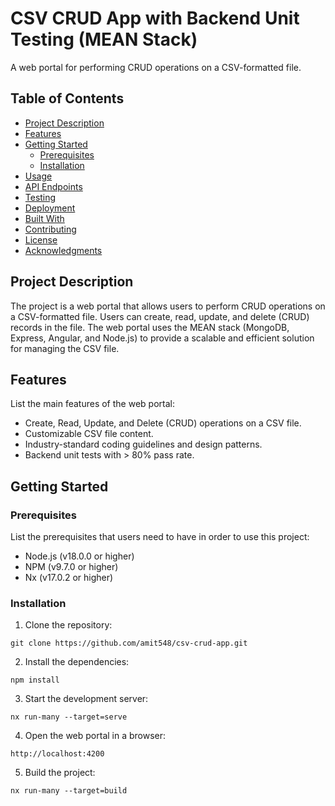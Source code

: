 # CSV CRUD App with Backend Unit Testing (MEAN Stack)

A web portal for performing CRUD operations on a CSV-formatted file.

## Table of Contents

- [Project Description](#project-description)
- [Features](#features)
- [Getting Started](#getting-started)
  - [Prerequisites](#prerequisites)
  - [Installation](#installation)
- [Usage](#usage)
- [API Endpoints](#api-endpoints)
- [Testing](#testing)
- [Deployment](#deployment)
- [Built With](#built-with)
- [Contributing](#contributing)
- [License](#license)
- [Acknowledgments](#acknowledgments)

## Project Description

The project is a web portal that allows users to perform CRUD operations on a CSV-formatted file. Users can create, read, update, and delete (CRUD) records in the file. The web portal uses the MEAN stack (MongoDB, Express, Angular, and Node.js) to provide a scalable and efficient solution for managing the CSV file.

## Features

List the main features of the web portal:

- Create, Read, Update, and Delete (CRUD) operations on a CSV file.
- Customizable CSV file content.
- Industry-standard coding guidelines and design patterns.
- Backend unit tests with > 80% pass rate.

## Getting Started

### Prerequisites

List the prerequisites that users need to have in order to use this project:

- Node.js (v18.0.0 or higher)
- NPM (v9.7.0 or higher)
- Nx (v17.0.2 or higher)

### Installation

1. Clone the repository:

```
git clone https://github.com/amit548/csv-crud-app.git
```

2. Install the dependencies:

```
npm install
```

3. Start the development server:

```
nx run-many --target=serve
```

4. Open the web portal in a browser:

```
http://localhost:4200
```

5. Build the project:

```
nx run-many --target=build
```
